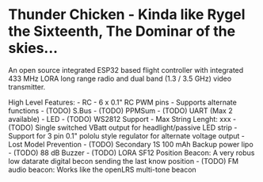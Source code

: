 # Thunder Chicken - Kinda like Rygel the Sixteenth, The Dominar of the skies...

An open source integrated ESP32 based flight controller with integrated 433 MHz 
LORA long range radio and dual band (1.3 / 3.5 GHz) video transmitter.

High Level Features:
	- RC
		- 6 x 0.1" RC PWM pins
		- Supports alternate functions
			- (TODO) S.Bus
			- (TODO) PPMSum
			- (TODO) UART (Max 2 available)
	- LED
		- (TODO) WS2812 Support
			- Max String Lenght: xxx
		- (TODO) Single switched VBatt output for headlight/passive LED strip
			- Support for 3 pin 0.1" pololu style regulator for alternate voltage output
	- Lost Model Prevention
		- (TODO) Secondary 1S 100 mAh Backup power lipo 
		- (TODO) 88 dB Buzzer
		- (TODO) LORA SF12 Position Beacon: A very robus low datarate digital becon sending the last know position
		- (TODO) FM audio beacon: Works like the openLRS multi-tone beacon






